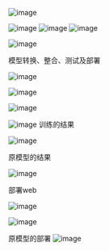 ![image](https://github.com/ZPfree/InternLM2_HOMEWORK/assets/16116418/1afee826-9dcc-4f7b-9dc6-2212a5ff1329)

![image](https://github.com/ZPfree/InternLM2_HOMEWORK/assets/16116418/d30a8293-3ea5-4756-8705-06a079749036)
![image](https://github.com/ZPfree/InternLM2_HOMEWORK/assets/16116418/9df4adb1-5402-46a5-b5bd-30b5fc40ac75)
![image](https://github.com/ZPfree/InternLM2_HOMEWORK/assets/16116418/93f42ebc-dd29-4d37-8cc1-769fb7eebbc1)


![image](https://github.com/ZPfree/InternLM2_HOMEWORK/assets/16116418/9e9e3c61-40f6-4096-ab78-aae113148376)

模型转换、整合、测试及部署

![image](https://github.com/ZPfree/InternLM2_HOMEWORK/assets/16116418/8df6ed0a-c844-4f45-949a-fdec8ebf99b2)


![image](https://github.com/ZPfree/InternLM2_HOMEWORK/assets/16116418/b15b220b-73ca-4590-8b86-c79dc5504fc1)

![image](https://github.com/ZPfree/InternLM2_HOMEWORK/assets/16116418/6e426a21-f9b2-4758-b800-f79621019adb)

![image](https://github.com/ZPfree/InternLM2_HOMEWORK/assets/16116418/9c342777-94f1-4a98-9459-9b1fda935cdf)
训练的结果

![image](https://github.com/ZPfree/InternLM2_HOMEWORK/assets/16116418/c23e0a11-1a12-4a02-8cce-675f542f75c4)
 
 
 原模型的结果

 ![image](https://github.com/ZPfree/InternLM2_HOMEWORK/assets/16116418/634976cd-a77a-4eb8-951c-89da91bf748b)


 部署web

 ![image](https://github.com/ZPfree/InternLM2_HOMEWORK/assets/16116418/f31de569-d3c3-4ddc-99cb-72cdc18a6aeb)


 ![image](https://github.com/ZPfree/InternLM2_HOMEWORK/assets/16116418/1c961dc2-4fd3-415b-9dae-04d2e64d6887)

 原模型的部署
 ![image](https://github.com/ZPfree/InternLM2_HOMEWORK/assets/16116418/01d41dd2-4e84-448c-9690-1708b1e23423)

 




 





